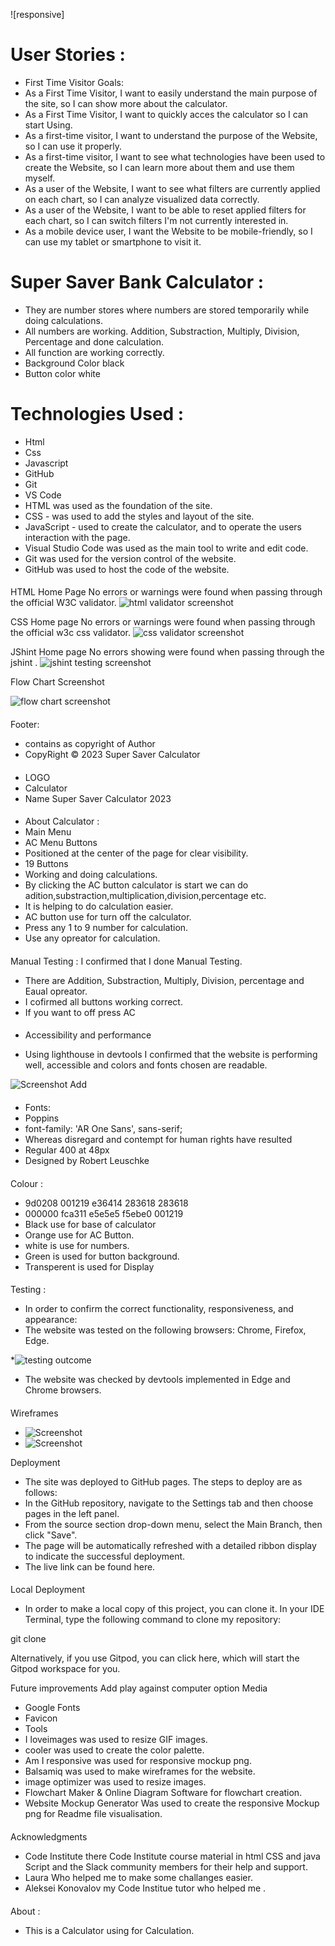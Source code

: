![responsive]

# User Stories :

* First Time Visitor Goals:
* As a First Time Visitor, I want to easily understand the main purpose of the site, so I can show more about the calculator.
* As a First Time Visitor, I want to quickly acces the calculator so I can start Using.
* As a first-time visitor, I want to understand the purpose of the Website, so I can use it properly.
* As a first-time visitor, I want to see what technologies have been used to create the Website, so I can learn more about them and use them   myself.
* As a user of the Website, I want to see what filters are currently applied on each chart, so I can analyze visualized data correctly.
* As a user of the Website, I want to be able to reset applied filters for each chart, so I can switch filters I'm not currently interested in.
* As a mobile device user, I want the Website to be mobile-friendly, so I can use my tablet or smartphone to visit it.

# Super Saver Bank Calculator :
 * They are number stores where numbers are stored temporarily while doing calculations.
 * All numbers are working. Addition, Substraction, Multiply, Division, Percentage and done calculation.
 * All function are working correctly.
 * Background Color black
 * Button color white

# Technologies Used :

*  Html
* Css
* Javascript
* GitHub
* Git
* VS Code
* HTML was used as the foundation of the site.
* CSS - was used to add the styles and layout of the site.
* JavaScript - used to create the calculator, and to operate the users interaction with the page.
* Visual Studio Code was used as the main tool to write and edit code.
* Git was used for the version control of the website.
* GitHub was used to host the code of the website.


####
HTML
Home Page
No errors or warnings were found when passing through the official W3C validator.
![html validator screenshot](assets/images/htmlvalidator.png)

CSS
Home page
No errors or warnings were found when passing through the official w3c css validator.
![css validator screenshot](assets/images/cssvalidator.png)

JShint
Home page
No errors showing were found when passing through the jshint .
![jshint testing screenshot](assets/images/jshint.png)

Flow Chart Screenshot

![flow chart screenshot](assets/images/flowchart.png)

####

Footer:
* contains as copyright of Author
* CopyRight © 2023 Super Saver Calculator

####
* LOGO
* Calculator
* Name Super Saver Calculator 2023


####
* About Calculator :
* Main Menu
* AC Menu Buttons
* Positioned at the center of the page for clear visibility.
* 19 Buttons
* Working and doing calculations.
* By clicking the AC button calculator is start we can do adition,substraction,multiplication,division,percentage etc.
* It is helping to do  calculation easier.
* AC button use for  turn off the calculator.
* Press any  1 to 9 number for calculation.
* Use any opreator for calculation.

####
Manual Testing :
I confirmed that I done Manual Testing.
* There are Addition, Substraction, Multiply, Division, percentage and Eaual opreator.
* I cofirmed all buttons working correct.
* If you want to off press AC


####
* Accessibility and performance

* Using lighthouse in devtools I confirmed that the website is performing well, accessible and colors and fonts chosen are readable.

![Screenshot Add](assets/images/performancetesting.png)

####

* Fonts:
* Poppins
* font-family: 'AR One Sans', sans-serif;
* Whereas disregard and contempt for human rights have resulted
* Regular 400 at 48px
* Designed by Robert Leuschke

####

Colour :
* 9d0208 001219 e36414 283618 283618
* 000000 fca311 e5e5e5 f5ebe0 001219
* Black use for base of calculator
* Orange use for AC Button.
* white is use for numbers.
* Green is used for button background.
* Transperent is used for Display

####

Testing :
* In order to confirm the correct functionality, responsiveness, and appearance:
* The website was tested on the following browsers: Chrome, Firefox, Edge.



*![testing outcome](assets/images/testingoutcome.png)

* The website was checked by devtools implemented in Edge and Chrome browsers.

####
Wireframes
* ![Screenshot](assets/images/wireframeimage1.png)
* ![Screenshot](assets/images/wireframeimage2.png)

Deployment

* The site was deployed to GitHub pages. The steps to deploy are as follows:
* In the GitHub repository, navigate to the Settings tab and then choose pages in the left panel.
* From the source section drop-down menu, select the Main Branch, then click "Save".
* The page will be automatically refreshed with a detailed ribbon display to indicate the successful deployment.
* The live link can be found here.

####
Local Deployment
* In order to make a local copy of this project, you can clone it. In your IDE Terminal, type the following command to clone my repository:

git clone 

Alternatively, if you use Gitpod, you can click here, which will start the Gitpod workspace for you.

Future improvements
Add play against computer option
Media
*  Google Fonts
*  Favicon
*  Tools
*  I loveimages was used to resize GIF images.
*  cooler was used to create the color palette.
*  Am I responsive was used for responsive mockup png.
*  Balsamiq was used to make wireframes for the website.
*  image optimizer was used to resize images.
*  Flowchart Maker & Online Diagram Software for flowchart creation.
*  Website Mockup Generator Was used to create the responsive Mockup png for Readme file visualisation.
####
Acknowledgments
* Code Institute there Code Institute course material in html CSS and java Script and the Slack community members for their  help and support.
* Laura Who helped me  to make some challanges easier.
* Aleksei Konovalov my Code Institue tutor who helped me .

####
About :
* This is a Calculator using for Calculation.